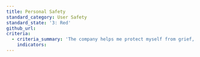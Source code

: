 ```yaml
---
title: Personal Safety
standard_category: User Safety
standard_state: '3: Red'
github_url:
criteria:
  - criteria_summary: 'The company helps me protect myself from grief, abuse, and harassment.'
    indicators:
---
```


